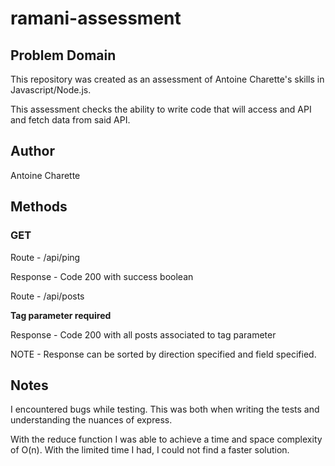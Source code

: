 # ramani-assessment


## Problem Domain

This repository was created as an assessment of Antoine Charette's skills in Javascript/Node.js.

This assessment checks the ability to write code that will access and API and fetch data from said API.

## Author

Antoine Charette

## Methods

### GET

Route - /api/ping

Response - Code 200 with success boolean

Route - /api/posts

**Tag parameter required**

Response - Code 200 with all posts associated to tag parameter

NOTE - Response can be sorted by direction specified and field specified.

## Notes

I encountered bugs while testing. This was both when writing the tests and understanding the nuances of express.

With the reduce function I was able to achieve a time and space complexity of O(n). With the limited time I had, I could not find a faster solution.
